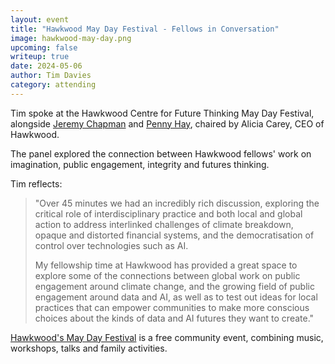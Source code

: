 ```yaml
---
layout: event
title: "Hawkwood May Day Festival - Fellows in Conversation"
image: hawkwood-may-day.png
upcoming: false
writeup: true
date: 2024-05-06
author: Tim Davies
category: attending
---
```


Tim spoke at the Hawkwood Centre for Future Thinking May Day Festival, alongside [Jeremy Chapman](https://www.hawkwoodcollege.co.uk/event/integrity-centre/) and [Penny Hay](https://www.bathspa.ac.uk/our-people/penny-hay/), chaired by Alicia Carey, CEO of Hawkwood. 

The panel explored the connection between Hawkwood fellows' work on imagination, public engagement, integrity and futures thinking. 

<!-- more -->

Tim reflects:

> "Over 45 minutes we had an incredibly rich discussion, exploring the critical role of interdisciplinary practice and both local and global action to address interlinked challenges of climate breakdown, opaque and distorted financial systems, and the democratisation of control over technologies such as AI. 
>
> My fellowship time at Hawkwood has provided a great space to explore some of the connections between global work on public engagement around climate change, and the growing field of public engagement around data and AI, as well as to test out ideas for local practices that can empower communities to make more conscious choices about the kinds of data and AI futures they want to create."

[Hawkwood's May Day Festival](https://www.hawkwoodcollege.co.uk/event/may-day-festival-24/) is a free community event, combining music, workshops, talks and family activities. 